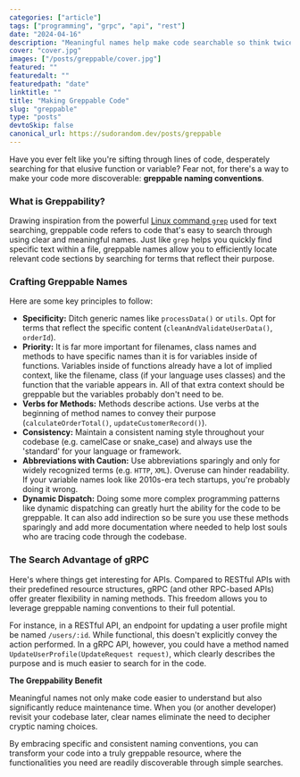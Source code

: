 ```yaml
---
categories: ["article"]
tags: ["programming", "grpc", "api", "rest"]
date: "2024-04-16"
description: "Meaningful names help make code searchable so think twice before naming everything 'entity'"
cover: "cover.jpg"
images: ["/posts/greppable/cover.jpg"]
featured: ""
featuredalt: ""
featuredpath: "date"
linktitle: ""
title: "Making Greppable Code"
slug: "greppable"
type: "posts"
devtoSkip: false
canonical_url: https://sudorandom.dev/posts/greppable
---
```


Have you ever felt like you're sifting through lines of code, desperately searching for that elusive function or variable? Fear not, for there's a way to make your code more discoverable: **greppable naming conventions**. 

### What is Greppability?

Drawing inspiration from the powerful [Linux command `grep`](https://www.gnu.org/software/grep/manual/grep.html) used for text searching, greppable code refers to code that's easy to search through using clear and meaningful names. Just like `grep` helps you quickly find specific text within a file, greppable names allow you to efficiently locate relevant code sections by searching for terms that reflect their purpose.

### Crafting Greppable Names

Here are some key principles to follow:

* **Specificity:** Ditch generic names like `processData()` or `utils`. Opt for terms that reflect the specific content (`cleanAndValidateUserData()`, `orderId`).
* **Priority:** It is far more important for filenames, class names and methods to have specific names than it is for variables inside of functions. Variables inside of functions already have a lot of implied context, like the filename, class (if your language uses classes) and the function that the variable appears in. All of that extra context should be greppable but the variables probably don't need to be.
* **Verbs for Methods:** Methods describe actions. Use verbs at the beginning of method names to convey their purpose (`calculateOrderTotal()`, `updateCustomerRecord()`).
* **Consistency:** Maintain a consistent naming style throughout your codebase (e.g. camelCase or snake_case) and always use the 'standard' for your language or framework.
* **Abbreviations with Caution:** Use abbreviations sparingly and only for widely recognized terms (e.g. `HTTP`, `XML`). Overuse can hinder readability. If your variable names look like 2010s-era tech startups, you're probably doing it wrong.
* **Dynamic Dispatch:** Doing some more complex programming patterns like dynamic dispatching can greatly hurt the ability for the code to be greppable. It can also add indirection so be sure you use these methods sparingly and add more documentation where needed to help lost souls who are tracing code through the codebase.

### The Search Advantage of gRPC

Here's where things get interesting for APIs. Compared to RESTful APIs with their predefined resource structures, gRPC (and other RPC-based APIs) offer greater flexibility in naming methods. This freedom allows you to leverage greppable naming conventions to their full potential.

For instance, in a RESTful API, an endpoint for updating a user profile might be named `/users/:id`. While functional, this doesn't explicitly convey the action performed. In a gRPC API, however, you could have a method named `UpdateUserProfile(UpdateRequest request)`, which clearly describes the purpose and is much easier to search for in the code.

**The Greppability Benefit**

Meaningful names not only make code easier to understand but also significantly reduce maintenance time. When you (or another developer) revisit your codebase later, clear names eliminate the need to decipher cryptic naming choices.

By embracing specific and consistent naming conventions, you can transform your code into a truly greppable resource, where the functionalities you need are readily discoverable through simple searches.

